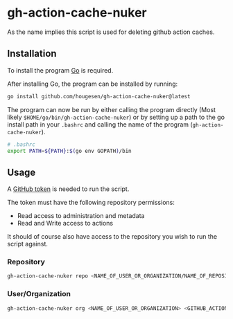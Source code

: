 # gh-action-cache-nuker

As the name implies this script is used for deleting github action caches.

## Installation

To install the program [Go](https://go.dev) is required.

After installing Go, the program can be installed by running:

```sh
go install github.com/hougesen/gh-action-cache-nuker@latest
```

The program can now be run by either calling the program directly (Most likely `$HOME/go/bin/gh-action-cache-nuker`) or by setting up a path to the go install path in your `.bashrc` and calling the name of the program (`gh-action-cache-nuker`).

```sh
# .bashrc
export PATH=${PATH}:$(go env GOPATH)/bin
```

## Usage

A [GitHub token](https://github.com/settings/tokens) is needed to run the script.

The token must have the following repository permissions:

- Read access to administration and metadata
- Read and Write access to actions

It should of course also have access to the repository you wish to run the script against.

### Repository

```sh
gh-action-cache-nuker repo <NAME_OF_USER_OR_ORGANIZATION/NAME_OF_REPOSITORY> <GITHUB_ACTION_TOKEN>
```

### User/Organization

```sh
gh-action-cache-nuker org <NAME_OF_USER_OR_ORGANIZATION> <GITHUB_ACTION_TOKEN>
```
